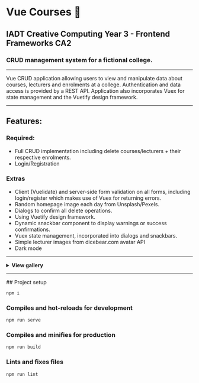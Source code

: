 # Vue Courses :school:
## IADT Creative Computing Year 3 - Frontend Frameworks CA2
### CRUD management system for a fictional college.
<hr/>
Vue CRUD application allowing users to view and manipulate data about courses, lecturers and enrolments at a college. Authentication and data access is provided by a REST API. Application also incorporates Vuex for state management and the Vuetify design framework. 
<hr/>  

## Features:
### Required:
<ul>
  <li>Full CRUD implementation including delete courses/lecturers + their respective enrolments.</li>

  <li>Login/Registration</li>

</ul>

### Extras
<ul>
  <li>Client (Vuelidate) and server-side form validation on all forms, including login/register which makes use of Vuex for returning errors.</li>

  <li>Random homepage image each day from Unsplash/Pexels.</li>

  <li>Dialogs to confirm all delete operations.</li>

  <li>Using Vuetify design framework.</li>

  <li>Dynamic snackbar component to display warnings or success confirmations.</li>

  <li>Vuex state management, incorporated into dialogs and snackbars.</li>

  <li>Simple lecturer images from dicebear.com avatar API</li>

  <li>Dark mode</li>
</ul>
<hr/>

<details>
  <summary><b>View gallery</b></summary>
  
  <h2>Homepage, new image every day from Unsplash or Pexels (Dark mode on)</h2>
  ![home](https://user-images.githubusercontent.com/47800618/146282326-24456e3a-b55b-4b07-a341-049b9313be4f.png)
  
  <hr/>
  
  <h2>All Courses</h2>
  ![all_courses](https://user-images.githubusercontent.com/47800618/146282544-9a989b46-9032-45b6-bd34-24720b4d23c7.png)
  
  <hr/>
  
  <h2>View Course Details</h2>
  ![view_course](https://user-images.githubusercontent.com/47800618/146282597-175c58bd-d4c3-401d-bc37-c8947b875ffd.png)
  
  <hr/>
  
  <h2>Edit Course (All forms include validation with Vuelidate and server-side validation through the API</h2>
  ![course_edit](https://user-images.githubusercontent.com/47800618/146282681-0bf44e4c-6b69-4b7b-9dcd-2b7ae1c7347f.png)
  
  <hr/>
  
  <h2>Deleting a Course (Dialog runs the delete method, will delete all enrolments first, then the course)</h2>
  ![course_with_dialog](https://user-images.githubusercontent.com/47800618/146282736-fd596d8d-c411-4cf0-8e6e-859c3e15b286.png)
  
  <h2>View all lecturers</h2>
  ![all_lecturers](https://user-images.githubusercontent.com/47800618/146282820-bebe3f38-693b-4d4d-b5f6-9ca096806d5d.png)
  
</details>
<hr/>
## Project setup

```
npm i
```

### Compiles and hot-reloads for development

```
npm run serve
```

### Compiles and minifies for production

```
npm run build
```

### Lints and fixes files

```
npm run lint
```
